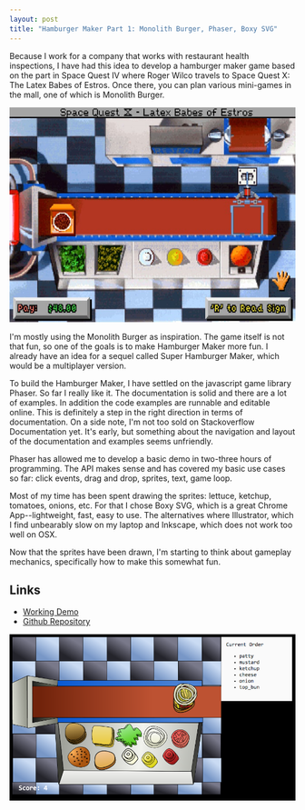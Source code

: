 ```yaml
---
layout: post
title: "Hamburger Maker Part 1: Monolith Burger, Phaser, Boxy SVG"
---
```


Because I work for a company that works with restaurant health inspections, I have had this idea to develop a hamburger maker game based on the part in Space Quest IV where Roger Wilco travels to Space Quest X: The Latex Babes of Estros. Once there, you can plan various mini-games in the mall, one of which is Monolith Burger.

![Space Quest IV Monolith Burger](/images/monolith_burger.jpg)

I'm mostly using the Monolith Burger as inspiration. The game itself is not that fun, so one of the goals is to make Hamburger Maker more fun. I already have an idea for a sequel called Super Hamburger Maker, which would be a multiplayer version.

To build the Hamburger Maker, I have settled on the javascript game library Phaser. So far I really like it. The documentation is solid and there are a lot of examples. In addition the code examples are runnable and editable online. This is definitely a step in the right direction in terms of documentation. On a side note, I'm not too sold on Stackoverflow Documentation yet. It's early, but something about the navigation and layout of the documentation and examples seems unfriendly.

Phaser has allowed me to develop a basic demo in two-three hours of programming. The API makes sense and has covered my basic use cases so far: click events, drag and drop, sprites, text, game loop.

Most of my time has been spent drawing the sprites: lettuce, ketchup, tomatoes, onions, etc. For that I chose Boxy SVG, which is a great Chrome App--lightweight, fast, easy to use. The alternatives where Illustrator, which I find unbearably slow on my laptop and Inkscape, which does not work too well on OSX.

Now that the sprites have been drawn, I'm starting to think about gameplay mechanics, specifically how to make this somewhat fun.

## Links

- [Working Demo](http://richard.to/hamburger-maker/)
- [Github Repository](https://github.com/richard-to/hamburger-maker)

![Hamburger Maker Demo](/images/hamburger-maker.png)
